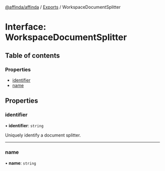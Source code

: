 [@affinda/affinda](../README.md) / [Exports](../modules.md) / WorkspaceDocumentSplitter

# Interface: WorkspaceDocumentSplitter

## Table of contents

### Properties

- [identifier](WorkspaceDocumentSplitter.md#identifier)
- [name](WorkspaceDocumentSplitter.md#name)

## Properties

### identifier

• **identifier**: `string`

Uniquely identify a document splitter.

___

### name

• **name**: `string`
